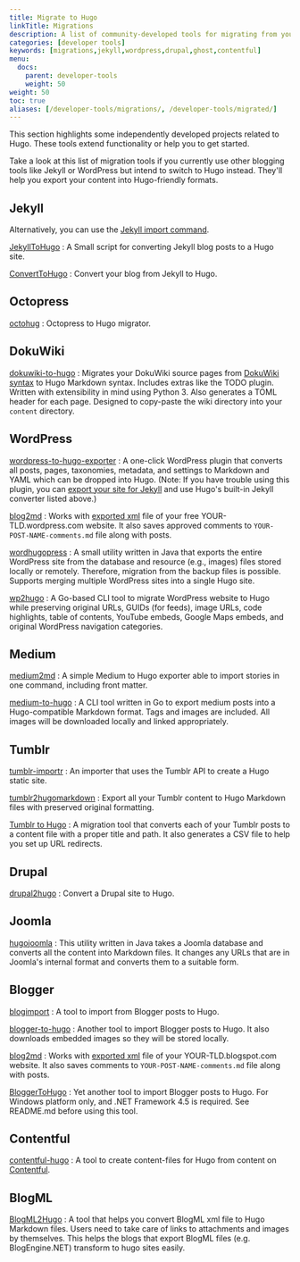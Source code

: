 ```yaml
---
title: Migrate to Hugo
linkTitle: Migrations
description: A list of community-developed tools for migrating from your existing static site generator or content management system to Hugo.
categories: [developer tools]
keywords: [migrations,jekyll,wordpress,drupal,ghost,contentful]
menu:
  docs:
    parent: developer-tools
    weight: 50
weight: 50
toc: true
aliases: [/developer-tools/migrations/, /developer-tools/migrated/]
---
```


This section highlights some independently developed projects related to Hugo. These tools extend functionality or help you to get started.

Take a look at this list of migration tools if you currently use other blogging tools like Jekyll or WordPress but intend to switch to Hugo instead. They'll help you export your content into Hugo-friendly formats.

## Jekyll

Alternatively, you can use the [Jekyll import command](/commands/hugo_import_jekyll/).

[JekyllToHugo](https://github.com/fredrikloch/JekyllToHugo)
: A Small script for converting Jekyll blog posts to a Hugo site.

[ConvertToHugo](https://github.com/coderzh/ConvertToHugo)
: Convert your blog from Jekyll to Hugo.

## Octopress

[octohug](https://github.com/codebrane/octohug)
: Octopress to Hugo migrator.

## DokuWiki

[dokuwiki-to-hugo](https://github.com/wgroeneveld/dokuwiki-to-hugo)
: Migrates your DokuWiki source pages from [DokuWiki syntax](https://www.dokuwiki.org/wiki:syntax) to Hugo Markdown syntax. Includes extras like the TODO plugin. Written with extensibility in mind using Python 3. Also generates a TOML header for each page. Designed to copy-paste the wiki directory into your `content` directory.

## WordPress

[wordpress-to-hugo-exporter](https://github.com/SchumacherFM/wordpress-to-hugo-exporter)
: A one-click WordPress plugin that converts all posts, pages, taxonomies, metadata, and settings to Markdown and YAML which can be dropped into Hugo. (Note: If you have trouble using this plugin, you can [export your site for Jekyll](https://wordpress.org/plugins/jekyll-exporter/) and use Hugo's built-in Jekyll converter listed above.)

[blog2md](https://github.com/palaniraja/blog2md)
: Works with [exported xml](https://en.support.wordpress.com/export/) file of your free YOUR-TLD.wordpress.com website. It also saves approved comments to `YOUR-POST-NAME-comments.md` file along with posts.

[wordhugopress](https://github.com/nantipov/wordhugopress)
: A small utility written in Java that exports the entire WordPress site from the database and resource (e.g., images) files stored locally or remotely. Therefore, migration from the backup files is possible. Supports merging multiple WordPress sites into a single Hugo site.

[wp2hugo](https://github.com/ashishb/wp2hugo)
: A Go-based CLI tool to migrate WordPress website to Hugo while preserving original URLs, GUIDs (for feeds), image URLs, code highlights, table of contents, YouTube embeds, Google Maps embeds, and original WordPress navigation categories. 

## Medium

[medium2md](https://github.com/gautamdhameja/medium-2-md)
: A simple Medium to Hugo exporter able to import stories in one command, including front matter.

[medium-to-hugo](https://github.com/bgadrian/medium-to-hugo)
: A CLI tool written in Go to export medium posts into a Hugo-compatible Markdown format. Tags and images are included. All images will be downloaded locally and linked appropriately.

## Tumblr

[tumblr-importr](https://github.com/carlmjohnson/tumblr-importr)
: An importer that uses the Tumblr API to create a Hugo static site.

[tumblr2hugomarkdown](https://github.com/Wysie/tumblr2hugomarkdown)
: Export all your Tumblr content to Hugo Markdown files with preserved original formatting.

[Tumblr to Hugo](https://github.com/jipiboily/tumblr-to-hugo)
: A migration tool that converts each of your Tumblr posts to a content file with a proper title and path. It also generates a  CSV file to help you set up URL redirects.

## Drupal

[drupal2hugo](https://github.com/danapsimer/drupal2hugo)
: Convert a Drupal site to Hugo.

## Joomla

[hugojoomla](https://github.com/davetcc/hugojoomla)
: This utility written in Java takes a Joomla database and converts all the content into Markdown files. It changes any URLs that are in Joomla's internal format and converts them to a suitable form.

## Blogger

[blogimport](https://github.com/natefinch/blogimport)
: A tool to import from Blogger posts to Hugo.

[blogger-to-hugo](https://pypi.org/project/blogger-to-hugo/)
: Another tool to import Blogger posts to Hugo. It also downloads embedded images so they will be stored locally.

[blog2md](https://github.com/palaniraja/blog2md)
: Works with [exported xml](https://support.google.com/blogger/answer/41387?hl=en) file of your YOUR-TLD.blogspot.com website. It also saves comments to `YOUR-POST-NAME-comments.md` file along with posts.

[BloggerToHugo](https://github.com/huanlin/blogger-to-hugo)
: Yet another tool to import Blogger posts to Hugo. For Windows platform only, and .NET Framework 4.5 is required. See README.md before using this tool.

## Contentful

[contentful-hugo](https://github.com/ModiiMedia/contentful-hugo)
: A tool to create content-files for Hugo from content on [Contentful](https://www.contentful.com/).

## BlogML

[BlogML2Hugo](https://github.com/jijiechen/BlogML2Hugo)
: A tool that helps you convert BlogML xml file to Hugo Markdown files. Users need to take care of links to attachments and images by themselves. This helps the blogs that export BlogML files (e.g. BlogEngine.NET) transform to hugo sites easily.
